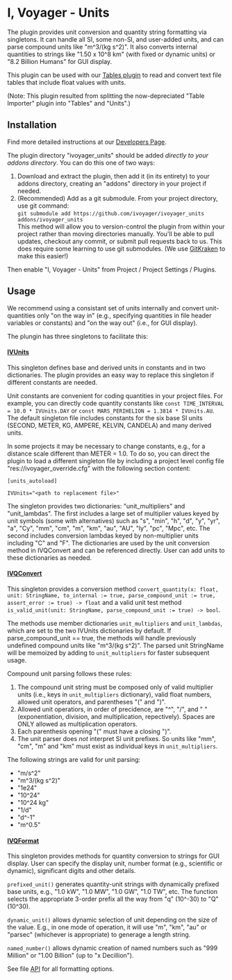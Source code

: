 # I, Voyager - Units

The plugin provides unit conversion and quantity string formatting via singletons. It can handle all SI, some non-SI, and user-added units, and can parse compound units like "m^3/(kg s^2)". It also converts internal quantities to strings like "1.50 x 10^8 km" (with fixed or dynamic units) or "8.2 Billion Humans" for GUI display.

This plugin can be used with our [Tables plugin](https://github.com/ivoyager/ivoyager_tables) to read and convert text file tables that include float values with units.

(Note: This plugin resulted from splitting the now-depreciated "Table Importer" plugin into "Tables" and "Units".)

## Installation

Find more detailed instructions at our [Developers Page](https://www.ivoyager.dev/developers/).

The plugin directory "ivoyager_units" should be added _directly to your addons directory_. You can do this one of two ways:

1. Download and extract the plugin, then add it (in its entirety) to your addons directory, creating an "addons" directory in your project if needed.
2. (Recommended) Add as a git submodule. From your project directory, use git command:  
	`git submodule add https://github.com/ivoyager/ivoyager_units addons/ivoyager_units`  
	This method will allow you to version-control the plugin from within your project rather than moving directories manually. You'll be able to pull updates, checkout any commit, or submit pull requests back to us. This does require some learning to use git submodules. (We use [GitKraken](https://www.gitkraken.com/) to make this easier!)

Then enable "I, Voyager - Units" from Project / Project Settings / Plugins.

## Usage

We recommend using a consistant set of units internally and convert unit-quantities only "on the way in" (e.g., specifying quantities in file header variables or constants) and "on the way out" (i.e., for GUI display). 

The plungin has three singletons to facilitate this:

#### [IVUnits](https://github.com/ivoyager/ivoyager_units/blob/master/units.gd)

This singleton defines base and derived units in constants and in two dictionaries. The plugin provides an easy way to replace this singleton if different constants are needed. 

Unit constants are convenient for coding quantities in your project files. For example, you can directly code quantity constants like `const TIME_INTERVAL = 10.0 * IVUnits.DAY` or `const MARS_PERIHELION = 1.3814 * IVUnits.AU`. The default singleton file includes constants for the six base SI units (SECOND, METER, KG, AMPERE, KELVIN, CANDELA) and many derived units.

In some projects it may be necessary to change constants, e.g., for a distance scale different than METER = 1.0. To do so, you can direct the plugin to load a different singleton file by including a project level config file "res://ivoyager_override.cfg" with the following section content:

```
[units_autoload]

IVUnits="<path to replacement file>"
```

The singleton provides two dictionaries: "unit_multipliers" and "unit_lambdas". The first includes a large set of multiplier values keyed by unit symbols (some with alternatives) such as "s", "min", "h", "d", "y", "yr", "a", "Cy", "mm", "cm", "m", "km", "au", "AU", "ly", "pc", "Mpc", etc. The second includes conversion lambdas keyed by non-multiplier units including "C" and "F". The dictionaries are used by the unit conversion method in IVQConvert and can be referenced directly. User can add units to these dictionaries as needed.

#### [IVQConvert](https://github.com/ivoyager/ivoyager_units/blob/master/qconvert.gd)

This singleton provides a conversion method `convert_quantity(x: float, unit: StringName, to_internal := true, parse_compound_unit := true, assert_error := true) -> float` and a valid unit test method `is_valid_unit(unit: StringName, parse_compound_unit := true) -> bool`.

The methods use member dictionaries `unit_multipliers` and `unit_lambdas`, which are set to the two IVUnits dictionaries by default.  If parse_compound_unit == true, the methods will handle previously undefined compound units like "m^3/(kg s^2)". The parsed unit StringName will be memoized by adding to `unit_multipliers` for faster subsequent usage.

Compound unit parsing follows these rules:

1. The compound unit string must be composed only of valid multiplier units (i.e., keys in `unit_multipliers` dictionary), valid float numbers, allowed unit operators, and parentheses "(" and ")".
2. Allowed unit operatiors, in order of precidence, are "^", "/", and " " (exponentiation, division, and multiplication, repectively). Spaces are ONLY allowed as multiplication operators.
3. Each parenthesis opening "(" must have a closing ")".
4. The unit parser does *not* interpret SI unit prefixes. So units like "mm", "cm", "m" and "km" must exist as individual keys in `unit_multipliers`.

The following strings are valid for unit parsing:

* "m/s^2"
* "m^3/(kg s^2)"
* "1e24"
* "10^24"
* "10^24 kg"
* "1/d"
* "d^-1"
* "m^0.5"

#### [IVQFormat](https://github.com/ivoyager/ivoyager_units/blob/master/qformat.gd)

This singleton provides methods for quantity conversion to strings for GUI display. User can specify the display unit, number format (e.g., scientific or dynamic), significant digits and other details.

`prefixed_unit()` generates quantity-unit strings with dynamically prefixed base units, e.g., "1.0 kW", "1.0 MW", "1.0 GW", "1.0 TW", etc. The function selects the appropriate 3-order prefix all the way from "q" (10^-30) to "Q" (10^30).

`dynamic_unit()` allows dynamic selection of unit depending on the size of the value. E.g., in one mode of operation, it will use "m", "km", "au" or "parsec" (whichever is appropriate) to generage a length string.

`named_number()` allows dynamic creation of named numbers such as "999 Million" or "1.00 Billion" (up to "x Decillion").

See file [API](https://github.com/ivoyager/ivoyager_units/blob/master/qformat.gd) for all formatting options.
